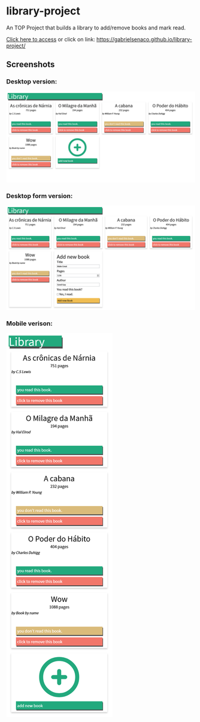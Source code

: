 # library-project
An TOP Project that builds a library to add/remove books and mark read.

[Click here to access](https://gabrielsenaco.github.io/library-project/) or click on link: https://gabrielsenaco.github.io/library-project/

## Screenshots

### Desktop version:
![Desktop version](screenshots/desktop.png)

### Desktop form version:
![Desktop form version](screenshots/form-desktop.png)

### Mobile verison:
![Mobile version](screenshots/mobile.png)